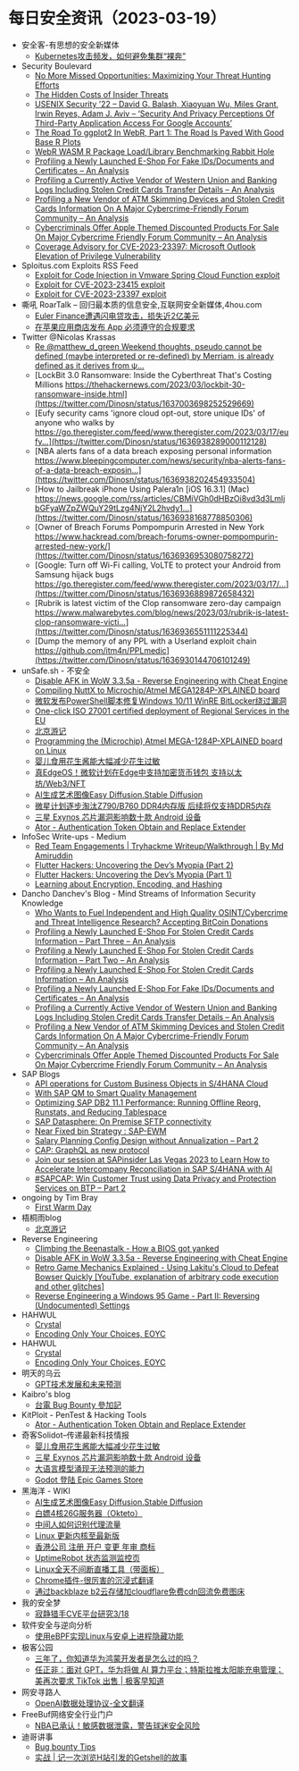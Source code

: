# 每日安全资讯（2023-03-19）

- 安全客-有思想的安全新媒体
  - [Kubernetes攻击频发，如何避免集群“裸奔”](https://www.anquanke.com/post/id/287522)
- Security Boulevard
  - [No More Missed Opportunities: Maximizing Your Threat Hunting Efforts](https://securityboulevard.com/2023/03/no-more-missed-opportunities-maximizing-your-threat-hunting-efforts/)
  - [The Hidden Costs of Insider Threats](https://securityboulevard.com/2023/03/the-hidden-costs-of-insider-threats/)
  - [USENIX Security ’22 – David G. Balash, Xiaoyuan Wu, Miles Grant, Irwin Reyes, Adam J. Aviv – ‘Security And Privacy Perceptions Of Third-Party Application Access For Google Accounts’](https://securityboulevard.com/2023/03/usenix-security-22-david-g-balash-xiaoyuan-wu-miles-grant-irwin-reyes-adam-j-aviv-security-and-privacy-perceptions-of-third-party-application-access-for-google-accounts/)
  - [The Road To ggplot2 In WebR, Part 1: The Road Is Paved With Good Base R Plots](https://securityboulevard.com/2023/03/the-road-to-ggplot2-in-webr-part-1-the-road-is-paved-with-good-base-r-plots/)
  - [WebR WASM R Package Load/Library Benchmarking Rabbit Hole](https://securityboulevard.com/2023/03/webr-wasm-r-package-load-library-benchmarking-rabbit-hole/)
  - [Profiling a Newly Launched E-Shop For Fake IDs/Documents and Certificates – An Analysis](https://securityboulevard.com/2023/03/profiling-a-newly-launched-e-shop-for-fake-ids-documents-and-certificates-an-analysis-2/)
  - [Profiling a Currently Active Vendor of Western Union and Banking Logs Including Stolen Credit Cards Transfer Details – An Analysis](https://securityboulevard.com/2023/03/profiling-a-currently-active-vendor-of-western-union-and-banking-logs-including-stolen-credit-cards-transfer-details-an-analysis-2/)
  - [Profiling a New Vendor of ATM Skimming Devices and Stolen Credit Cards Information On A Major Cybercrime-Friendly Forum Community – An Analysis](https://securityboulevard.com/2023/03/profiling-a-new-vendor-of-atm-skimming-devices-and-stolen-credit-cards-information-on-a-major-cybercrime-friendly-forum-community-an-analysis-2/)
  - [Cybercriminals Offer Apple Themed Discounted Products For Sale On Major Cybercrime Friendly Forum Community – An Analysis](https://securityboulevard.com/2023/03/cybercriminals-offer-apple-themed-discounted-products-for-sale-on-major-cybercrime-friendly-forum-community-an-analysis-2/)
  - [Coverage Advisory for CVE-2023-23397: Microsoft Outlook Elevation of Privilege Vulnerability](https://securityboulevard.com/2023/03/coverage-advisory-for-cve-2023-23397-microsoft-outlook-elevation-of-privilege-vulnerability/)
- Sploitus.com Exploits RSS Feed
  - [Exploit for Code Injection in Vmware Spring Cloud Function exploit](https://sploitus.com/exploit?id=7899779A-3EFB-5F5A-A490-9D1DEB77503A&utm_source=rss&utm_medium=rss)
  - [Exploit for CVE-2023-23415 exploit](https://sploitus.com/exploit?id=7324AF68-2B3A-55FC-9DDF-7DD7B9D9757C&utm_source=rss&utm_medium=rss)
  - [Exploit for CVE-2023-23397 exploit](https://sploitus.com/exploit?id=CBAD0593-341C-5006-8648-4DDA6F8B5C73&utm_source=rss&utm_medium=rss)
- 嘶吼 RoarTalk – 回归最本质的信息安全,互联网安全新媒体,4hou.com
  - [Euler Finance遭遇闪电贷攻击，损失近2亿美元](https://www.4hou.com/posts/wgYR)
  - [在苹果应用商店发布 App 必须遵守的合规要求](https://www.4hou.com/posts/2J6K)
- Twitter @Nicolas Krassas
  - [Re @matthew_d_green Weekend thoughts, pseudo cannot be defined (maybe interpreted or re-defined) by Merriam, is already defined as it derives from ψ...](https://twitter.com/Dinosn/status/1637010589003268097)
  - [LockBit 3.0 Ransomware: Inside the Cyberthreat That's Costing Millions https://thehackernews.com/2023/03/lockbit-30-ransomware-inside.html](https://twitter.com/Dinosn/status/1637003698252529669)
  - [Eufy security cams 'ignore cloud opt-out, store unique IDs' of anyone who walks by https://go.theregister.com/feed/www.theregister.com/2023/03/17/eufy...](https://twitter.com/Dinosn/status/1636938289000112128)
  - [NBA alerts fans of a data breach exposing personal information https://www.bleepingcomputer.com/news/security/nba-alerts-fans-of-a-data-breach-exposin...](https://twitter.com/Dinosn/status/1636938202454933504)
  - [How to Jailbreak iPhone Using Palera1n [iOS 16.3.1] (Mac) https://news.google.com/rss/articles/CBMiVGh0dHBzOi8vd3d3LmljbGFyaWZpZWQuY29tLzg4NjY2L2hvdy1...](https://twitter.com/Dinosn/status/1636938168778850306)
  - [Owner of Breach Forums Pompompurin Arrested in New York https://www.hackread.com/breach-forums-owner-pompompurin-arrested-new-york/](https://twitter.com/Dinosn/status/1636936953080758272)
  - [Google: Turn off Wi-Fi calling, VoLTE to protect your Android from Samsung hijack bugs https://go.theregister.com/feed/www.theregister.com/2023/03/17/...](https://twitter.com/Dinosn/status/1636936889872658432)
  - [Rubrik is latest victim of the Clop ransomware zero-day campaign https://www.malwarebytes.com/blog/news/2023/03/rubrik-is-latest-clop-ransomware-victi...](https://twitter.com/Dinosn/status/1636936551111225344)
  - [Dump the memory of any PPL with a Userland exploit chain https://github.com/itm4n/PPLmedic](https://twitter.com/Dinosn/status/1636930144706101249)
- unSafe.sh - 不安全
  - [Disable AFK in WoW 3.3.5a - Reverse Engineering with Cheat Engine](https://buaq.net/go-154089.html)
  - [Compiling NuttX to Microchip/Atmel MEGA1284P-XPLAINED board](https://buaq.net/go-154094.html)
  - [微软发布PowerShell脚本修复Windows 10/11 WinRE BitLocker绕过漏洞](https://buaq.net/go-154090.html)
  - [One-click ISO 27001 certified deployment of Regional Services in the EU](https://buaq.net/go-154083.html)
  - [北京游记](https://buaq.net/go-154086.html)
  - [Programming the (Microchip) Atmel MEGA-1284P-XPLAINED board on Linux](https://buaq.net/go-154082.html)
  - [婴儿食用花生酱能大幅减少花生过敏](https://buaq.net/go-154097.html)
  - [真EdgeOS！微软计划在Edge中支持加密货币钱包 支持以太坊/Web3/NFT](https://buaq.net/go-154091.html)
  - [AI生成艺术图像Easy Diffusion.Stable Diffusion](https://buaq.net/go-154085.html)
  - [微星计划逐步淘汰Z790/B760 DDR4内存版 后续将仅支持DDR5内存](https://buaq.net/go-154077.html)
  - [三星 Exynos 芯片漏洞影响数十款 Android 设备](https://buaq.net/go-154098.html)
  - [Ator - Authentication Token Obtain and Replace Extender](https://buaq.net/go-154075.html)
- InfoSec Write-ups - Medium
  - [Red Team Engagements | Tryhackme Writeup/Walkthrough | By Md Amiruddin](https://infosecwriteups.com/red-team-engagements-tryhackme-writeup-walkthrough-by-md-amiruddin-8870be21f164?source=rss----7b722bfd1b8d---4)
  - [Flutter Hackers: Uncovering the Dev’s Myopia (Part 2)](https://infosecwriteups.com/flutter-hackers-uncovering-the-devs-myopia-part-2-598a44942b5e?source=rss----7b722bfd1b8d---4)
  - [Flutter Hackers: Uncovering the Dev’s Myopia (Part 1)](https://infosecwriteups.com/flutter-hackers-uncovering-the-devs-myopia-part-1-6c316be56b13?source=rss----7b722bfd1b8d---4)
  - [Learning about Encryption, Encoding, and Hashing](https://infosecwriteups.com/learning-about-encryption-encoding-and-hashing-9e4032546b22?source=rss----7b722bfd1b8d---4)
- Dancho Danchev's Blog - Mind Streams of Information Security Knowledge
  - [Who Wants to Fuel Independent and High Quality OSINT/Cybercrime and Threat Intelligence Research? Accepting BitCoin Donations](https://ddanchev.blogspot.com/2023/03/who-wants-to-fuel-independent-and-high.html)
  - [Profiling a Newly Launched E-Shop For Stolen Credit Cards Information – Part Three – An Analysis](https://ddanchev.blogspot.com/2023/03/profiling-newly-launched-e-shop-for_50.html)
  - [Profiling a Newly Launched E-Shop For Stolen Credit Cards Information – Part Two – An Analysis](https://ddanchev.blogspot.com/2023/03/profiling-newly-launched-e-shop-for_21.html)
  - [Profiling a Newly Launched E-Shop For Stolen Credit Cards Information – An Analysis](https://ddanchev.blogspot.com/2023/03/profiling-newly-launched-e-shop-for_18.html)
  - [Profiling a Newly Launched E-Shop For Fake IDs/Documents and Certificates – An Analysis](https://ddanchev.blogspot.com/2023/03/profiling-newly-launched-e-shop-for.html)
  - [Profiling a Currently Active Vendor of Western Union and Banking Logs Including Stolen Credit Cards Transfer Details – An Analysis](https://ddanchev.blogspot.com/2023/03/profiling-currently-active-vendor-of.html)
  - [Profiling a New Vendor of ATM Skimming Devices and Stolen Credit Cards Information On A Major Cybercrime-Friendly Forum Community – An Analysis](https://ddanchev.blogspot.com/2023/03/profiling-new-vendor-of-atm-skimming.html)
  - [Cybercriminals Offer Apple Themed Discounted Products For Sale On Major Cybercrime Friendly Forum Community – An Analysis](https://ddanchev.blogspot.com/2023/03/cybercriminals-offer-apple-themed.html)
- SAP Blogs
  - [API operations for Custom Business Objects in S/4HANA Cloud](https://blogs.sap.com/2023/03/18/api-operations-for-custom-business-objects-in-s-4hana-cloud/)
  - [With SAP QM to Smart Quality Management](https://blogs.sap.com/2023/03/18/with-sap-qm-to-smart-quality-management/)
  - [Optimizing SAP DB2 11.1 Performance: Running Offline Reorg, Runstats, and Reducing Tablespace](https://blogs.sap.com/2023/03/18/optimizing-sap-db2-11.1-performance-running-offline-reorg-runstats-and-reducing-tablespace/)
  - [SAP Datasphere: On Premise SFTP connectivity](https://blogs.sap.com/2023/03/18/sap-datasphere-on-premise-sftp-connectivity/)
  - [Near Fixed bin Strategy : SAP-EWM](https://blogs.sap.com/2023/03/18/near-fixed-bin-strategy-sap-ewm/)
  - [Salary Planning Config Design without Annualization – Part 2](https://blogs.sap.com/2023/03/18/salary-planning-config-design-without-annualization-part-2/)
  - [CAP: GraphQL as new protocol](https://blogs.sap.com/2023/03/18/cap-graphql-as-new-protocol/)
  - [Join our session at SAPinsider Las Vegas 2023 to Learn How to Accelerate  Intercompany Reconciliation in SAP S/4HANA with AI](https://blogs.sap.com/2023/03/18/join-our-session-at-sapinsider-las-vegas-2023-to-learn-how-to-accelerate-intercompany-reconciliation-in-sap-s-4hana-with-ai/)
  - [#SAPCAP: Win Customer Trust using Data Privacy and Protection Services on BTP – Part 2](https://blogs.sap.com/2023/03/18/sapcap-win-customer-trust-using-data-privacy-and-protection-services-on-btp-part-2/)
- ongoing by Tim Bray
  - [First Warm Day](https://www.tbray.org/ongoing/When/202x/2023/03/18/March-flowers)
- 梧桐雨blog
  - [北京游记](http://wutongyu.info/beijing-travel-notes/)
- Reverse Engineering
  - [Climbing the Beenastalk - How a BIOS got yanked](https://www.reddit.com/r/ReverseEngineering/comments/11ukea8/climbing_the_beenastalk_how_a_bios_got_yanked/)
  - [Disable AFK in WoW 3.3.5a - Reverse Engineering with Cheat Engine](https://www.reddit.com/r/ReverseEngineering/comments/11us1yx/disable_afk_in_wow_335a_reverse_engineering_with/)
  - [Retro Game Mechanics Explained - Using Lakitu's Cloud to Defeat Bowser Quickly [YouTube, explanation of arbitrary code execution and other glitches]](https://www.reddit.com/r/ReverseEngineering/comments/11uxa8y/retro_game_mechanics_explained_using_lakitus/)
  - [Reverse Engineering a Windows 95 Game - Part II: Reversing (Undocumented) Settings](https://www.reddit.com/r/ReverseEngineering/comments/11uu2mw/reverse_engineering_a_windows_95_game_part_ii/)
- HAHWUL
  - [Crystal](https://www.hahwul.com/cullinan/crystal)
  - [Encoding Only Your Choices, EOYC](https://www.hahwul.com/2023/03/18/new-toy-tool-eoyc/)
- HAHWUL
  - [Crystal](https://www.hahwul.com/cullinan/crystal)
  - [Encoding Only Your Choices, EOYC](https://www.hahwul.com/2023/03/18/new-toy-tool-eoyc/)
- 明天的乌云
  - [GPT技术发展和未来预测](https://blog.xlab.app/p/52465be0/)
- Kaibro's blog
  - [台電 Bug Bounty 參加記](http://blog.kaibro.tw/2023/03/18/%E5%8F%B0%E9%9B%BB-Bug-Bounty-%E5%8F%83%E5%8A%A0%E8%A8%98/)
- KitPloit - PenTest & Hacking Tools
  - [Ator - Authentication Token Obtain and Replace Extender](http://www.kitploit.com/2023/03/ator-authentication-token-obtain-and.html)
- 奇客Solidot–传递最新科技情报
  - [婴儿食用花生酱能大幅减少花生过敏](https://www.solidot.org/story?sid=74426)
  - [三星 Exynos 芯片漏洞影响数十款 Android 设备](https://www.solidot.org/story?sid=74425)
  - [大语言模型涌现无法预测的能力](https://www.solidot.org/story?sid=74424)
  - [Godot 登陆 Epic Games Store](https://www.solidot.org/story?sid=74423)
- 黑海洋 - WIKI
  - [AI生成艺术图像Easy Diffusion.Stable Diffusion](https://blog.upx8.com/3304)
  - [白嫖4核26G服务器（Okteto）](https://blog.upx8.com/3296)
  - [中间人如何识别代理流量](https://blog.upx8.com/3295)
  - [Linux 更新内核至最新版](https://blog.upx8.com/3294)
  - [香港公司 注册 开户 变更 年审 商标](https://blog.upx8.com/3292)
  - [UptimeRobot 状态监测监控页](https://blog.upx8.com/3290)
  - [Linux全天不间断直播工具（带面板）](https://blog.upx8.com/3289)
  - [Chrome插件-很厉害的沉浸式翻译](https://blog.upx8.com/3288)
  - [通过backblaze b2云存储加cloudflare免费cdn回流免费图床](https://blog.upx8.com/3278-1)
- 我的安全梦
  - [寂静猎手CVE平台研究3/18](https://mp.weixin.qq.com/s?__biz=MzU3NDY1NTYyOQ==&mid=2247485574&idx=1&sn=32b41137d2721552be72c2ac07b4f4bb&chksm=fd2e5564ca59dc72e1aa98863f59702f85c1d4c9c6c4e3c11b4b8b1a9af4eff93b6914cd1241&scene=58&subscene=0#rd)
- 软件安全与逆向分析
  - [使用eBPF实现Linux与安卓上进程隐藏功能](https://mp.weixin.qq.com/s?__biz=MzU3MTY5MzQxMA==&mid=2247484098&idx=1&sn=2b2a5d9a57ca900b6cf567511d39bf8b&chksm=fcdd02cfcbaa8bd95bb785b6fc096a5836ac092f7c3042dee62101a4589c1549848606c2f0f4&scene=58&subscene=0#rd)
- 极客公园
  - [三年了，你知道华为鸿蒙开发者是怎么过的吗？](https://mp.weixin.qq.com/s?__biz=MTMwNDMwODQ0MQ==&mid=2652985464&idx=1&sn=eecc6e3142f5fff3a78e9e547c0b7c59&chksm=7e5425ce4923acd8ffe809a1dea1afecb084e9391aebb6e5869863db76dd6055f3a77196a50e&scene=58&subscene=0#rd)
  - [任正非：面对 GPT，华为将做 AI 算力平台；特斯拉推太阳能充电管理；美再次要求 TikTok 出售 | 极客早知道](https://mp.weixin.qq.com/s?__biz=MTMwNDMwODQ0MQ==&mid=2652985463&idx=1&sn=7bf3606b33f5093415ace0fa3db56b2c&chksm=7e5425c14923acd705be113945079ece9ca8c4330d0d9e05a825a58defd3756d324ae66be37b&scene=58&subscene=0#rd)
- 网安寻路人
  - [OpenAI数据处理协议-全文翻译](https://mp.weixin.qq.com/s?__biz=MzIxODM0NDU4MQ==&mid=2247499306&idx=1&sn=e8ec9c1cef1e529b0c8b8d4fa243c4e4&chksm=97e943c0a09ecad670e23f6009a4c13f0548345fe92abf98c4964d8aeae2d980ba4c48893da7&scene=58&subscene=0#rd)
- FreeBuf网络安全行业门户
  - [NBA已承认！敏感数据泄露，警告球迷安全风险](https://www.freebuf.com/news/360941.html)
- 迪哥讲事
  - [Bug bounty Tips](https://mp.weixin.qq.com/s?__biz=MzIzMTIzNTM0MA==&mid=2247488149&idx=1&sn=052d963dbb1007665f19cda45a6566b7&chksm=e8a618f6dfd191e022efbebc74bbeefc65350207f5a3636c3c9fe9fec33510c6a7075d5ac3cc&scene=58&subscene=0#rd)
  - [实战 | 记一次浏览H站引发的Getshell的故事](https://mp.weixin.qq.com/s?__biz=MzIzMTIzNTM0MA==&mid=2247488149&idx=2&sn=33a126cf84ccb8d383796fb927b58f73&chksm=e8a618f6dfd191e0e7595b588c64dbdac4b55cd8bee53d9b23c2f858b92358a05301d7cd0306&scene=58&subscene=0#rd)

